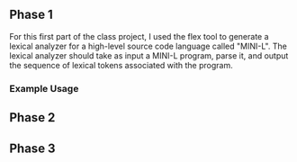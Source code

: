 ## Phase 1
For this first part of the class project, I used the flex tool to generate a lexical analyzer for a high-level source code language called "MINI-L". The lexical analyzer should take as input a MINI-L program, parse it, and output the sequence of lexical tokens associated with the program.

### Example Usage

## Phase 2

## Phase 3
